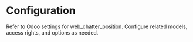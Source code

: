 # Configuration

Refer to Odoo settings for web_chatter_position. Configure related models, access rights, and options as needed.
